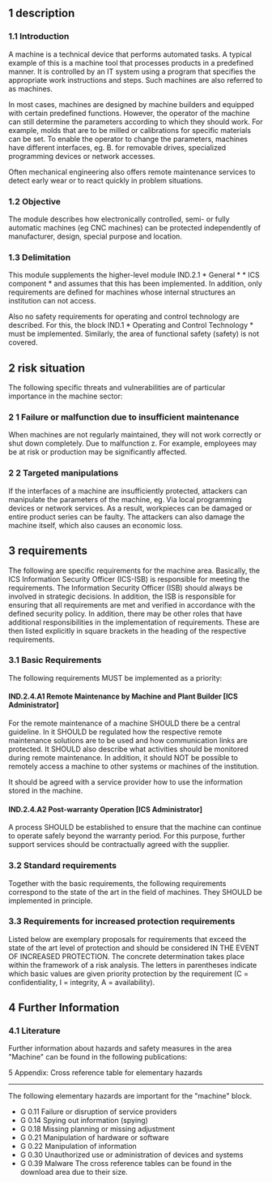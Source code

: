 1 description
--------------

### 1.1 Introduction

A machine is a technical device that performs automated tasks. A typical example of this is a machine tool that processes products in a predefined manner. It is controlled by an IT system using a program that specifies the appropriate work instructions and steps. Such machines are also referred to as machines.

In most cases, machines are designed by machine builders and equipped with certain predefined functions. However, the operator of the machine can still determine the parameters according to which they should work. For example, molds that are to be milled or calibrations for specific materials can be set. To enable the operator to change the parameters, machines have different interfaces, eg. B. for removable drives, specialized programming devices or network accesses.

Often mechanical engineering also offers remote maintenance services to detect early wear or to react quickly in problem situations.

### 1.2 Objective

The module describes how electronically controlled, semi- or fully automatic machines (eg CNC machines) can be protected independently of manufacturer, design, special purpose and location.

### 1.3 Delimitation

This module supplements the higher-level module IND.2.1 * General * * ICS component * and assumes that this has been implemented. In addition, only requirements are defined for machines whose internal structures an institution can not access.

Also no safety requirements for operating and control technology are described. For this, the block IND.1 * Operating and Control Technology * must be implemented. Similarly, the area of ​​functional safety (safety) is not covered.

2 risk situation
-----------------

The following specific threats and vulnerabilities are of particular importance in the machine sector:

### 2 1 Failure or malfunction due to insufficient maintenance

When machines are not regularly maintained, they will not work correctly or shut down completely. Due to malfunction z. For example, employees may be at risk or production may be significantly affected.

### 2 2 Targeted manipulations

If the interfaces of a machine are insufficiently protected, attackers can manipulate the parameters of the machine, eg. Via local programming devices or network services. As a result, workpieces can be damaged or entire product series can be faulty. The attackers can also damage the machine itself, which also causes an economic loss.

3 requirements
---------------

The following are specific requirements for the machine area. Basically, the ICS Information Security Officer (ICS-ISB) is responsible for meeting the requirements. The Information Security Officer (ISB) should always be involved in strategic decisions. In addition, the ISB is responsible for ensuring that all requirements are met and verified in accordance with the defined security policy. In addition, there may be other roles that have additional responsibilities in the implementation of requirements. These are then listed explicitly in square brackets in the heading of the respective requirements.

### 3.1 Basic Requirements

The following requirements MUST be implemented as a priority:

#### IND.2.4.A1 Remote Maintenance by Machine and Plant Builder [ICS Administrator]

For the remote maintenance of a machine SHOULD there be a central guideline. In it SHOULD be regulated how the respective remote maintenance solutions are to be used and how communication links are protected. It SHOULD also describe what activities should be monitored during remote maintenance.
In addition, it should NOT be possible to remotely access a machine to other systems or machines of the institution.

It should be agreed with a service provider how to use the information stored in the machine.

#### IND.2.4.A2 Post-warranty Operation [ICS Administrator]

A process SHOULD be established to ensure that the machine can continue to operate safely beyond the warranty period. For this purpose, further support services should be contractually agreed with the supplier.

### 3.2 Standard requirements

Together with the basic requirements, the following requirements correspond to the state of the art in the field of machines. They SHOULD be implemented in principle.

### 3.3 Requirements for increased protection requirements

Listed below are exemplary proposals for requirements that exceed the state of the art level of protection and should be considered IN THE EVENT OF INCREASED PROTECTION. The concrete determination takes place within the framework of a risk analysis. The letters in parentheses indicate which basic values ​​are given priority protection by the requirement (C = confidentiality, I = integrity, A = availability).

4 Further Information
------------------------------

### 4.1 Literature

Further information about hazards and safety measures in the area "Machine" can be found in the following publications:

5 Appendix: Cross reference table for elementary hazards
-------------------------------------------------- --------

The following elementary hazards are important for the "machine" block.

* G 0.11 Failure or disruption of service providers
* G 0.14 Spying out information (spying)
* G 0.18 Missing planning or missing adjustment
* G 0.21 Manipulation of hardware or software
* G 0.22 Manipulation of information
* G 0.30 Unauthorized use or administration of devices and systems
* G 0.39 Malware
The cross reference tables can be found in the download area due to their size.
